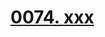 # [0074. xxx](https://github.com/Tdahuyou/TNotes.react/tree/main/notes/0074.%20xxx)

<!-- region:toc -->

<!-- endregion:toc -->
